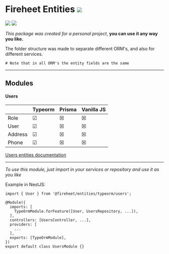 # Fireheet Entities <a><img src="https://img.shields.io/badge/v0.1.0-red"/></a>

<a href="https://typeorm.io/#/"><img src="https://img.shields.io/badge/typeorm-v0.2.37-green"/></a>
<a href="https://typeorm.io/#/"><img src="https://img.shields.io/badge/typescript-v4.3.2-green"/></a>

*This package was created for a personal project*, **you can use it any way you like.**

The folder structure was made to separate different ORM's, and also for different services.
```
# Note that in all ORM's the entity fields are the same
```
---

## Modules

#### Users
|         	|Typeorm  |Prisma | Vanilla JS |
|---------	|---------|-------|------------|
| Role    	|&#9745;  |&#9746;|&#9746;     |
| User    	|&#9745;  |&#9746;|&#9746;     |
| Address   |&#9745;  |&#9746;|&#9746;     |
| Phone     |&#9745;  |&#9746;|&#9746;     |

<a href="https://app.swaggerhub.com/apis-docs/fireheet/entities/0.1.0#/">Users entities documentation</a>
  
---
*To use this module, just import in your services or repository and use it as you like*

Example in NestJS:
```
import { User } from '@fireheet/entities/typeorm/users';

@Module({
  imports: [
    TypeOrmModule.forFeature([User, UsersRepository, ...]),
  ],
  controllers: [UsersController, ...],
  providers: [
    ...
  ],
  exports: [TypeOrmModule],
})
export default class UsersModule {}
```
